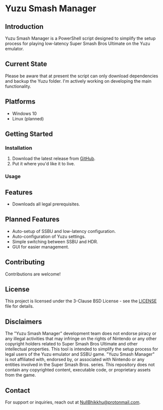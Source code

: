 # Yuzu Smash Manager

## Introduction
Yuzu Smash Manager is a PowerShell script designed to simplify the setup process for playing low-latency Super Smash Bros Ultimate on the Yuzu emulator.

## Current State
Please be aware that at present the script can only download dependencies and backup the Yuzu folder. I'm actively working on developing the main functionality.

## Platforms
- Windows 10
- Linux (planned)

## Getting Started
### Installation
1. Download the latest release from [GitHub](https://github.com/NullBhikkhu/Yuzu-Smash-Manager).
2. Put it where you'd like it to live.

### Usage


## Features
- Downloads all legal prerequisites.

## Planned Features
- Auto-setup of SSBU and low-latency configuration.
- Auto-configuration of Yuzu settings.
- Simple switching between SSBU and HDR.
- GUI for easier management.

## Contributing
Contributions are welcome!

## License
This project is licensed under the 3-Clause BSD License - see the [LICENSE](LICENSE) file for details.

## Disclaimers
The "Yuzu Smash Manager" development team does not endorse piracy or any illegal activities that may infringe on the rights of Nintendo or any other copyright holders related to Super Smash Bros Ultimate and other intellectual properties. This tool is intended to simplify the setup process for legal users of the Yuzu emulator and SSBU game. "Yuzu Smash Manager" is not affiliated with, endorsed by, or associated with Nintendo or any entities involved in the Super Smash Bros. series. This repository does not contain any copyrighted content, executable code, or proprietary assets from the game.

## Contact
For support or inquiries, reach out at [NullBhikkhu@protonmail.com](mailto:NullBhikkhu@protonmail.com).
